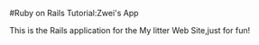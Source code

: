 #Ruby on Rails Tutorial:Zwei's App

This is the Rails application for
the My litter Web Site,just for fun!
